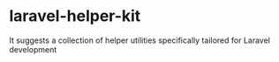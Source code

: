 # laravel-helper-kit
It suggests a collection of helper utilities specifically tailored for Laravel development
